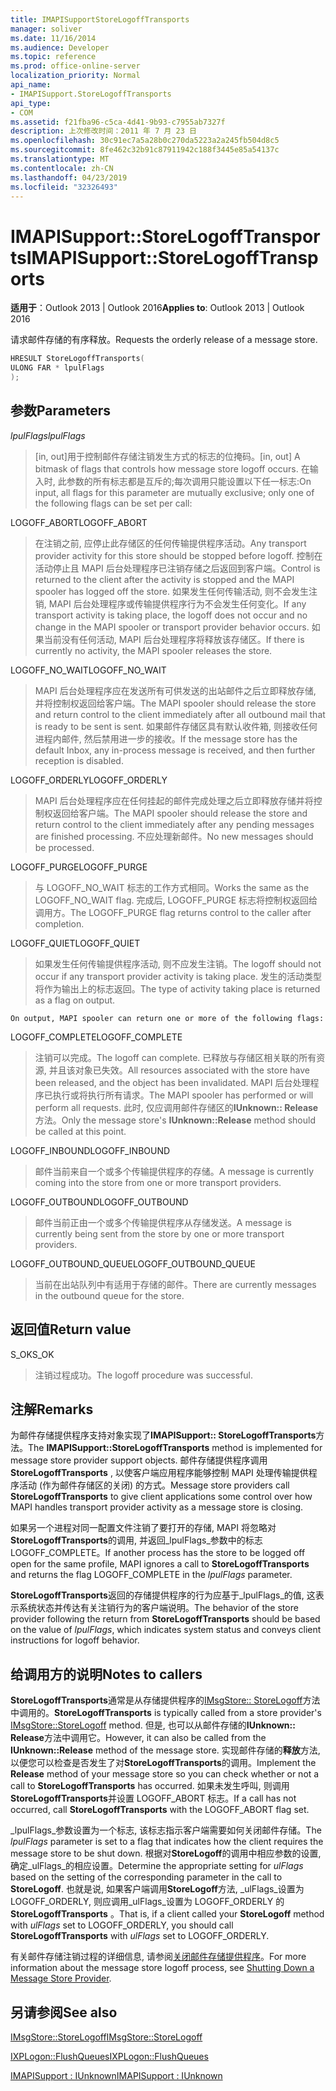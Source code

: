 ```yaml
---
title: IMAPISupportStoreLogoffTransports
manager: soliver
ms.date: 11/16/2014
ms.audience: Developer
ms.topic: reference
ms.prod: office-online-server
localization_priority: Normal
api_name:
- IMAPISupport.StoreLogoffTransports
api_type:
- COM
ms.assetid: f21fba96-c5ca-4d41-9b93-c7955ab7327f
description: 上次修改时间：2011 年 7 月 23 日
ms.openlocfilehash: 30c91ec7a5a28b0c270da5223a2a245fb504d8c5
ms.sourcegitcommit: 8fe462c32b91c87911942c188f3445e85a54137c
ms.translationtype: MT
ms.contentlocale: zh-CN
ms.lasthandoff: 04/23/2019
ms.locfileid: "32326493"
---
```

# <a name="imapisupportstorelogofftransports"></a><span data-ttu-id="69417-103">IMAPISupport::StoreLogoffTransports</span><span class="sxs-lookup"><span data-stu-id="69417-103">IMAPISupport::StoreLogoffTransports</span></span>

  
  
<span data-ttu-id="69417-104">**适用于**：Outlook 2013 | Outlook 2016</span><span class="sxs-lookup"><span data-stu-id="69417-104">**Applies to**: Outlook 2013 | Outlook 2016</span></span> 
  
<span data-ttu-id="69417-105">请求邮件存储的有序释放。</span><span class="sxs-lookup"><span data-stu-id="69417-105">Requests the orderly release of a message store.</span></span>
  
```cpp
HRESULT StoreLogoffTransports(
ULONG FAR * lpulFlags
);
```

## <a name="parameters"></a><span data-ttu-id="69417-106">参数</span><span class="sxs-lookup"><span data-stu-id="69417-106">Parameters</span></span>

 <span data-ttu-id="69417-107">_lpulFlags_</span><span class="sxs-lookup"><span data-stu-id="69417-107">_lpulFlags_</span></span>
  
> <span data-ttu-id="69417-108">[in, out]用于控制邮件存储注销发生方式的标志的位掩码。</span><span class="sxs-lookup"><span data-stu-id="69417-108">[in, out] A bitmask of flags that controls how message store logoff occurs.</span></span> <span data-ttu-id="69417-109">在输入时, 此参数的所有标志都是互斥的;每次调用只能设置以下任一标志:</span><span class="sxs-lookup"><span data-stu-id="69417-109">On input, all flags for this parameter are mutually exclusive; only one of the following flags can be set per call:</span></span>
    
<span data-ttu-id="69417-110">LOGOFF_ABORT</span><span class="sxs-lookup"><span data-stu-id="69417-110">LOGOFF_ABORT</span></span> 
  
> <span data-ttu-id="69417-111">在注销之前, 应停止此存储区的任何传输提供程序活动。</span><span class="sxs-lookup"><span data-stu-id="69417-111">Any transport provider activity for this store should be stopped before logoff.</span></span> <span data-ttu-id="69417-112">控制在活动停止且 MAPI 后台处理程序已注销存储之后返回到客户端。</span><span class="sxs-lookup"><span data-stu-id="69417-112">Control is returned to the client after the activity is stopped and the MAPI spooler has logged off the store.</span></span> <span data-ttu-id="69417-113">如果发生任何传输活动, 则不会发生注销, MAPI 后台处理程序或传输提供程序行为不会发生任何变化。</span><span class="sxs-lookup"><span data-stu-id="69417-113">If any transport activity is taking place, the logoff does not occur and no change in the MAPI spooler or transport provider behavior occurs.</span></span> <span data-ttu-id="69417-114">如果当前没有任何活动, MAPI 后台处理程序将释放该存储区。</span><span class="sxs-lookup"><span data-stu-id="69417-114">If there is currently no activity, the MAPI spooler releases the store.</span></span> 
    
<span data-ttu-id="69417-115">LOGOFF_NO_WAIT</span><span class="sxs-lookup"><span data-stu-id="69417-115">LOGOFF_NO_WAIT</span></span> 
  
> <span data-ttu-id="69417-116">MAPI 后台处理程序应在发送所有可供发送的出站邮件之后立即释放存储, 并将控制权返回给客户端。</span><span class="sxs-lookup"><span data-stu-id="69417-116">The MAPI spooler should release the store and return control to the client immediately after all outbound mail that is ready to be sent is sent.</span></span> <span data-ttu-id="69417-117">如果邮件存储区具有默认收件箱, 则接收任何进程内邮件, 然后禁用进一步的接收。</span><span class="sxs-lookup"><span data-stu-id="69417-117">If the message store has the default Inbox, any in-process message is received, and then further reception is disabled.</span></span> 
    
<span data-ttu-id="69417-118">LOGOFF_ORDERLY</span><span class="sxs-lookup"><span data-stu-id="69417-118">LOGOFF_ORDERLY</span></span> 
  
> <span data-ttu-id="69417-119">MAPI 后台处理程序应在任何挂起的邮件完成处理之后立即释放存储并将控制权返回给客户端。</span><span class="sxs-lookup"><span data-stu-id="69417-119">The MAPI spooler should release the store and return control to the client immediately after any pending messages are finished processing.</span></span> <span data-ttu-id="69417-120">不应处理新邮件。</span><span class="sxs-lookup"><span data-stu-id="69417-120">No new messages should be processed.</span></span> 
    
<span data-ttu-id="69417-121">LOGOFF_PURGE</span><span class="sxs-lookup"><span data-stu-id="69417-121">LOGOFF_PURGE</span></span> 
  
> <span data-ttu-id="69417-122">与 LOGOFF_NO_WAIT 标志的工作方式相同。</span><span class="sxs-lookup"><span data-stu-id="69417-122">Works the same as the LOGOFF_NO_WAIT flag.</span></span> <span data-ttu-id="69417-123">完成后, LOGOFF_PURGE 标志将控制权返回给调用方。</span><span class="sxs-lookup"><span data-stu-id="69417-123">The LOGOFF_PURGE flag returns control to the caller after completion.</span></span> 
    
<span data-ttu-id="69417-124">LOGOFF_QUIET</span><span class="sxs-lookup"><span data-stu-id="69417-124">LOGOFF_QUIET</span></span> 
  
> <span data-ttu-id="69417-125">如果发生任何传输提供程序活动, 则不应发生注销。</span><span class="sxs-lookup"><span data-stu-id="69417-125">The logoff should not occur if any transport provider activity is taking place.</span></span> <span data-ttu-id="69417-126">发生的活动类型将作为输出上的标志返回。</span><span class="sxs-lookup"><span data-stu-id="69417-126">The type of activity taking place is returned as a flag on output.</span></span>
    
    On output, MAPI spooler can return one or more of the following flags:
    
<span data-ttu-id="69417-127">LOGOFF_COMPLETE</span><span class="sxs-lookup"><span data-stu-id="69417-127">LOGOFF_COMPLETE</span></span> 
  
> <span data-ttu-id="69417-128">注销可以完成。</span><span class="sxs-lookup"><span data-stu-id="69417-128">The logoff can complete.</span></span> <span data-ttu-id="69417-129">已释放与存储区相关联的所有资源, 并且该对象已失效。</span><span class="sxs-lookup"><span data-stu-id="69417-129">All resources associated with the store have been released, and the object has been invalidated.</span></span> <span data-ttu-id="69417-130">MAPI 后台处理程序已执行或将执行所有请求。</span><span class="sxs-lookup"><span data-stu-id="69417-130">The MAPI spooler has performed or will perform all requests.</span></span> <span data-ttu-id="69417-131">此时, 仅应调用邮件存储区的**IUnknown:: Release**方法。</span><span class="sxs-lookup"><span data-stu-id="69417-131">Only the message store's **IUnknown::Release** method should be called at this point.</span></span> 
    
<span data-ttu-id="69417-132">LOGOFF_INBOUND</span><span class="sxs-lookup"><span data-stu-id="69417-132">LOGOFF_INBOUND</span></span> 
  
> <span data-ttu-id="69417-133">邮件当前来自一个或多个传输提供程序的存储。</span><span class="sxs-lookup"><span data-stu-id="69417-133">A message is currently coming into the store from one or more transport providers.</span></span> 
    
<span data-ttu-id="69417-134">LOGOFF_OUTBOUND</span><span class="sxs-lookup"><span data-stu-id="69417-134">LOGOFF_OUTBOUND</span></span> 
  
> <span data-ttu-id="69417-135">邮件当前正由一个或多个传输提供程序从存储发送。</span><span class="sxs-lookup"><span data-stu-id="69417-135">A message is currently being sent from the store by one or more transport providers.</span></span> 
    
<span data-ttu-id="69417-136">LOGOFF_OUTBOUND_QUEUE</span><span class="sxs-lookup"><span data-stu-id="69417-136">LOGOFF_OUTBOUND_QUEUE</span></span> 
  
> <span data-ttu-id="69417-137">当前在出站队列中有适用于存储的邮件。</span><span class="sxs-lookup"><span data-stu-id="69417-137">There are currently messages in the outbound queue for the store.</span></span>
    
## <a name="return-value"></a><span data-ttu-id="69417-138">返回值</span><span class="sxs-lookup"><span data-stu-id="69417-138">Return value</span></span>

<span data-ttu-id="69417-139">S_OK</span><span class="sxs-lookup"><span data-stu-id="69417-139">S_OK</span></span> 
  
> <span data-ttu-id="69417-140">注销过程成功。</span><span class="sxs-lookup"><span data-stu-id="69417-140">The logoff procedure was successful.</span></span>
    
## <a name="remarks"></a><span data-ttu-id="69417-141">注解</span><span class="sxs-lookup"><span data-stu-id="69417-141">Remarks</span></span>

<span data-ttu-id="69417-142">为邮件存储提供程序支持对象实现了**IMAPISupport:: StoreLogoffTransports**方法。</span><span class="sxs-lookup"><span data-stu-id="69417-142">The **IMAPISupport::StoreLogoffTransports** method is implemented for message store provider support objects.</span></span> <span data-ttu-id="69417-143">邮件存储提供程序调用**StoreLogoffTransports** , 以使客户端应用程序能够控制 MAPI 处理传输提供程序活动 (作为邮件存储区的关闭) 的方式。</span><span class="sxs-lookup"><span data-stu-id="69417-143">Message store providers call **StoreLogoffTransports** to give client applications some control over how MAPI handles transport provider activity as a message store is closing.</span></span> 
  
<span data-ttu-id="69417-144">如果另一个进程对同一配置文件注销了要打开的存储, MAPI 将忽略对**StoreLogoffTransports**的调用, 并返回_lpulFlags_参数中的标志 LOGOFF_COMPLETE。</span><span class="sxs-lookup"><span data-stu-id="69417-144">If another process has the store to be logged off open for the same profile, MAPI ignores a call to **StoreLogoffTransports** and returns the flag LOGOFF_COMPLETE in the  _lpulFlags_ parameter.</span></span> 
  
<span data-ttu-id="69417-145">**StoreLogoffTransports**返回的存储提供程序的行为应基于_lpulFlags_的值, 这表示系统状态并传达有关注销行为的客户端说明。</span><span class="sxs-lookup"><span data-stu-id="69417-145">The behavior of the store provider following the return from **StoreLogoffTransports** should be based on the value of  _lpulFlags_, which indicates system status and conveys client instructions for logoff behavior.</span></span> 
  
## <a name="notes-to-callers"></a><span data-ttu-id="69417-146">给调用方的说明</span><span class="sxs-lookup"><span data-stu-id="69417-146">Notes to callers</span></span>

 <span data-ttu-id="69417-147">**StoreLogoffTransports**通常是从存储提供程序的[IMsgStore:: StoreLogoff](imsgstore-storelogoff.md)方法中调用的。</span><span class="sxs-lookup"><span data-stu-id="69417-147">**StoreLogoffTransports** is typically called from a store provider's [IMsgStore::StoreLogoff](imsgstore-storelogoff.md) method.</span></span> <span data-ttu-id="69417-148">但是, 也可以从邮件存储的**IUnknown:: Release**方法中调用它。</span><span class="sxs-lookup"><span data-stu-id="69417-148">However, it can also be called from the **IUnknown::Release** method of the message store.</span></span> <span data-ttu-id="69417-149">实现邮件存储的**释放**方法, 以便您可以检查是否发生了对**StoreLogoffTransports**的调用。</span><span class="sxs-lookup"><span data-stu-id="69417-149">Implement the **Release** method of your message store so you can check whether or not a call to **StoreLogoffTransports** has occurred.</span></span> <span data-ttu-id="69417-150">如果未发生呼叫, 则调用**StoreLogoffTransports**并设置 LOGOFF_ABORT 标志。</span><span class="sxs-lookup"><span data-stu-id="69417-150">If a call has not occurred, call **StoreLogoffTransports** with the LOGOFF_ABORT flag set.</span></span> 
  
<span data-ttu-id="69417-151">_lpulFlags_参数设置为一个标志, 该标志指示客户端需要如何关闭邮件存储。</span><span class="sxs-lookup"><span data-stu-id="69417-151">The  _lpulFlags_ parameter is set to a flag that indicates how the client requires the message store to be shut down.</span></span> <span data-ttu-id="69417-152">根据对**StoreLogoff**的调用中相应参数的设置, 确定_ulFlags_的相应设置。</span><span class="sxs-lookup"><span data-stu-id="69417-152">Determine the appropriate setting for  _ulFlags_ based on the setting of the corresponding parameter in the call to **StoreLogoff**.</span></span> <span data-ttu-id="69417-153">也就是说, 如果客户端调用**StoreLogoff**方法, _ulFlags_设置为 LOGOFF_ORDERLY, 则应调用_ulFlags_设置为 LOGOFF_ORDERLY 的**StoreLogoffTransports** 。</span><span class="sxs-lookup"><span data-stu-id="69417-153">That is, if a client called your **StoreLogoff** method with  _ulFlags_ set to LOGOFF_ORDERLY, you should call **StoreLogoffTransports** with  _ulFlags_ set to LOGOFF_ORDERLY.</span></span> 
  
<span data-ttu-id="69417-154">有关邮件存储注销过程的详细信息, 请参阅[关闭邮件存储提供程序](shutting-down-a-message-store-provider.md)。</span><span class="sxs-lookup"><span data-stu-id="69417-154">For more information about the message store logoff process, see [Shutting Down a Message Store Provider](shutting-down-a-message-store-provider.md).</span></span>
  
## <a name="see-also"></a><span data-ttu-id="69417-155">另请参阅</span><span class="sxs-lookup"><span data-stu-id="69417-155">See also</span></span>



[<span data-ttu-id="69417-156">IMsgStore::StoreLogoff</span><span class="sxs-lookup"><span data-stu-id="69417-156">IMsgStore::StoreLogoff</span></span>](imsgstore-storelogoff.md)
  
[<span data-ttu-id="69417-157">IXPLogon::FlushQueues</span><span class="sxs-lookup"><span data-stu-id="69417-157">IXPLogon::FlushQueues</span></span>](ixplogon-flushqueues.md)
  
[<span data-ttu-id="69417-158">IMAPISupport : IUnknown</span><span class="sxs-lookup"><span data-stu-id="69417-158">IMAPISupport : IUnknown</span></span>](imapisupportiunknown.md)

